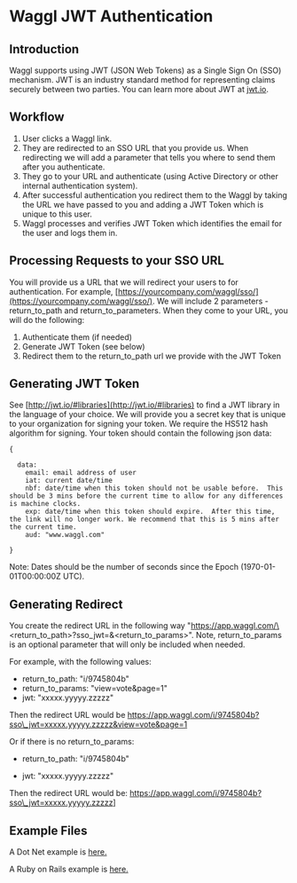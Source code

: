 
# Waggl JWT Authentication

## Introduction

Waggl supports using JWT (JSON Web Tokens) as a Single Sign On (SSO) mechanism.  JWT is an industry standard method for representing claims securely between two parties.  You can learn more about JWT at [jwt.io](http://jwt.io/).

## Workflow

1. User clicks a Waggl link.
2. They are redirected to an SSO URL that you provide us.  When redirecting we will add a parameter that tells you where to send them after you authenticate.
3. They go to your URL and authenticate (using Active Directory or other internal authentication system).
4. After successful authentication you redirect them to the Waggl by taking the URL we have passed to you and adding a JWT Token which is unique to this user.
5. Waggl processes and verifies JWT Token which identifies the email for the user and logs them in.

## Processing Requests to your SSO URL

You will provide us a URL that we will redirect your users to for authentication.  For example, [https://yourcompany.com/waggl/sso/](https://yourcompany.com/waggl/sso/).  We will include 2 parameters - return\_to\_path and return\_to\_parameters.  When they come to your URL, you will do the following:

1. Authenticate them (if needed)
2. Generate JWT Token (see below)
3. Redirect them to the return\_to\_path url we provide with the JWT Token

## Generating JWT Token

See [http://jwt.io/#libraries](http://jwt.io/#libraries) to find a JWT library in the language of your choice.  We will provide you a secret key that is unique to your organization for signing your token.  We require the HS512 hash algorithm for signing. Your token should contain the following json data:

	{
	
	  data:  
		email: email address of user  
		iat: current date/time  
		nbf: date/time when this token should not be usable before.  This should be 3 mins before the current time to allow for any differences is machine clocks.  
		exp: date/time when this token should expire.  After this time, the link will no longer work. We recommend that this is 5 mins after the current time.  
		aud: "www.waggl.com"
		
	}

Note: Dates should be the number of seconds since the Epoch (1970-01-01T00:00:00Z UTC).

## Generating Redirect

You create the redirect URL in the following way "https://app.waggl.com/\<return\_to\_path>?sso\_jwt=<jwt>&\<return\_to\_params>".  Note, return\_to\_params is an optional parameter that will only be included when needed.

For example, with the following values:

* return\_to\_path: "i/9745804b"
* return\_to\_params: "view=vote&page=1"
* jwt: "xxxxx.yyyyy.zzzzz"

Then the redirect URL would be https://app.waggl.com/i/9745804b?sso\_jwt=xxxxx.yyyyy.zzzzz&view=vote&page=1



Or if there is no return\_to\_params:

* return\_to\_path: "i/9745804b"

* jwt: "xxxxx.yyyyy.zzzzz"

Then the redirect URL would be: https://app.waggl.com/i/9745804b?sso\_jwt=xxxxx.yyyyy.zzzzz]

## Example Files

A Dot Net example is [here.](https://raw.githubusercontent.com/waggl/waggl_jwt_sso/master/example_code/dot_net.cs)

A Ruby on Rails example is [here.](https://raw.githubusercontent.com/waggl/waggl_jwt_sso/master/example_code/ssos_controller.rb)




